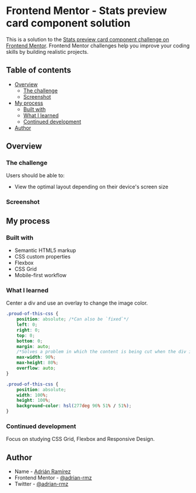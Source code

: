 # Frontend Mentor - Stats preview card component solution

This is a solution to the [Stats preview card component challenge on Frontend Mentor](https://www.frontendmentor.io/challenges/stats-preview-card-component-8JqbgoU62). Frontend Mentor challenges help you improve your coding skills by building realistic projects.

## Table of contents

- [Overview](#overview)
  - [The challenge](#the-challenge)
  - [Screenshot](#screenshot)
- [My process](#my-process)
  - [Built with](#built-with)
  - [What I learned](#what-i-learned)
  - [Continued development](#continued-development)
- [Author](#author)

## Overview

### The challenge

Users should be able to:

- View the optimal layout depending on their device's screen size

### Screenshot

## My process

### Built with

- Semantic HTML5 markup
- CSS custom properties
- Flexbox
- CSS Grid
- Mobile-first workflow

### What I learned

Center a div and use an overlay to change the image color.

```css
.proud-of-this-css {
    position: absolute; /*Can also be `fixed`*/
    left: 0;
    right: 0;
    top: 0;
    bottom: 0;
    margin: auto;
    /*Solves a problem in which the content is being cut when the div is smaller than its' wrapper:*/
    max-width: 90%;
    max-height: 80%;
    overflow: auto;
}
```

```css
.proud-of-this-css {
    position: absolute;
    width: 100%;
    height: 100%;
    background-color: hsl(277deg 96% 51% / 51%);
}
```

### Continued development

Focus on studying CSS Grid, Flexbox and Responsive Design.

## Author

- Name - [Adrián Ramírez](https://www.your-site.com)
- Frontend Mentor - [@adrian-rmz](https://www.frontendmentor.io/profile/adrian-rmz)
- Twitter - [@adrian-rmz](https://github.com/adrian-rmz)
